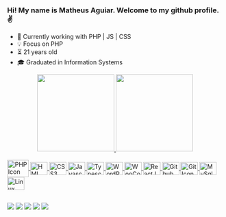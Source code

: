 ### Hi! My name is Matheus Aguiar. Welcome to my github profile. ✌️

- 🔭 Currently working with PHP | JS | CSS 
- 💡 Focus on PHP
- ⏳ 21 years old
- 🎓 Graduated in Information Systems

<div align="center">
  <a href="https://github.com/aguiarrdev">
  <img height="180em" src="https://github-readme-stats.vercel.app/api?username=aguiarrdev&show_icons=true&bg_color=00000000&include_all_commits=true&count_private=true"/>
  <img height="180em" src="https://github-readme-stats.vercel.app/api/top-langs/?username=aguiarrdev&layout=compact&langs_count=7&bg_color=00000000"/>
</div>
  
<div style="display: inline_block"><br>
  <img height="40" width="50" align="center" src="https://cdn.jsdelivr.net/gh/devicons/devicon/icons/php/php-plain.svg"  alt="PHP Icon"/>
  <img height="30" width="40" align="center" src="https://cdn.jsdelivr.net/gh/devicons/devicon/icons/html5/html5-original.svg" alt="HML Icon"/>
  <img height="30" width="40" align="center" src="https://cdn.jsdelivr.net/gh/devicons/devicon/icons/css3/css3-original.svg" alt="CSS3 Icon"/>
  <img height="30" width="40" align="center" src="https://cdn.jsdelivr.net/gh/devicons/devicon/icons/javascript/javascript-plain.svg" alt="Javascript Icon" />
  <img height="30" width="40" align="center" src="https://cdn.jsdelivr.net/gh/devicons/devicon/icons/typescript/typescript-plain.svg" alt="Typescript Icon" />
  <img height="30" width="40" align="center" style="fill: #ffff" src="https://cdn.jsdelivr.net/gh/devicons/devicon/icons/wordpress/wordpress-plain.svg"  alt="WordPress Icon" />
    <img height="30" width="40" align="center" style="fill: #ffff" src="https://cdn.jsdelivr.net/gh/devicons/devicon/icons/woocommerce/woocommerce-original.svg"  alt="WooCommerce Icon" />
      <img height="30" width="40" align="center" style="fill: #ffff" src="https://cdn.jsdelivr.net/gh/devicons/devicon/icons/react/react-original.svg"  alt="ReactJS Icon" />
  <img height="30" width="40" align="center" src="https://cdn.jsdelivr.net/gh/devicons/devicon/icons/github/github-original.svg" alt="Github Icon"/>
  <img height="30" width="40" align="center" src="https://cdn.jsdelivr.net/gh/devicons/devicon/icons/git/git-original.svg" alt="Git Icon" />
  <img height="30" width="40" align="center" src="https://cdn.jsdelivr.net/gh/devicons/devicon/icons/mysql/mysql-original-wordmark.svg" alt="MySql Icon"/>
  <img height="30" width="40" align="center" src="https://cdn.jsdelivr.net/gh/devicons/devicon/icons/linux/linux-original.svg" alt="Linux Icon"/>
</div>
  
##
  
<div> 
  <a href="https://www.linkedin.com/in/devaguia/" target="_blank"><img src="https://img.shields.io/badge/-LinkedIn-%230077B5?style=for-the-badge&logo=linkedin&logoColor=white" target="_blank"></a> 
  <a href = "https://dev.to/devaguia"><img src="https://img.shields.io/badge/dev.to-606066?style=for-the-badge&logo=devdotto&logoColor=white" target="_blank"></a>
  <a href = "https://medium.com/@devaguia"><img src="https://img.shields.io/badge/-Medium-%23333?style=for-the-badge&logo=medium&logoColor=white" target="_blank"></a>
 	<a href="https://www.twitch.tv/devaguia" target="_blank"><img src="https://img.shields.io/badge/Twitch-9146FF?style=for-the-badge&logo=twitch&logoColor=white" target="_blank"></a>
  <a href = "mailto:aguiartgv@gmail.com"><img src="https://img.shields.io/badge/-Gmail-fc0328?style=for-the-badge&logo=gmail&logoColor=white" target="_blank"></a>
</div>
